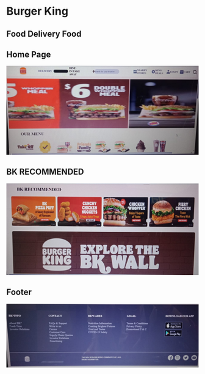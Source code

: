 <h1>Burger King</h1>
<h2>Food Delivery Food</h2>

## Home Page

 ![home page](https://github.com/meenukashyap/burgerking/blob/13f759e5e114dda8a6dbdd1b8b886522c1d4a2ab/80cd7d1e-2d6d-4541-906d-052f275e0f04.jpg)
 
 ## BK RECOMMENDED

 ![BK RECOMMENDED](https://github.com/meenukashyap/burgerking/blob/13f759e5e114dda8a6dbdd1b8b886522c1d4a2ab/a0807ecd-029f-46c4-b3dd-524e1568a69c.jpg)

 ## Footer

 ![Footer](https://github.com/meenukashyap/burgerking/blob/13f759e5e114dda8a6dbdd1b8b886522c1d4a2ab/dcae27e8-b24e-4ac7-b0cb-43aa86d11d2c.jpg)
 


